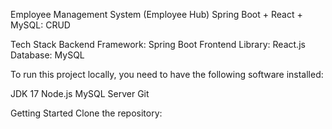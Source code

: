Employee Management System (Employee Hub) Spring Boot + React + MySQL: CRUD

Tech Stack
Backend Framework: Spring Boot
Frontend Library: React.js
Database: MySQL

To run this project locally, you need to have the following software installed:

JDK 17
Node.js
MySQL Server
Git

Getting Started
Clone the repository:


